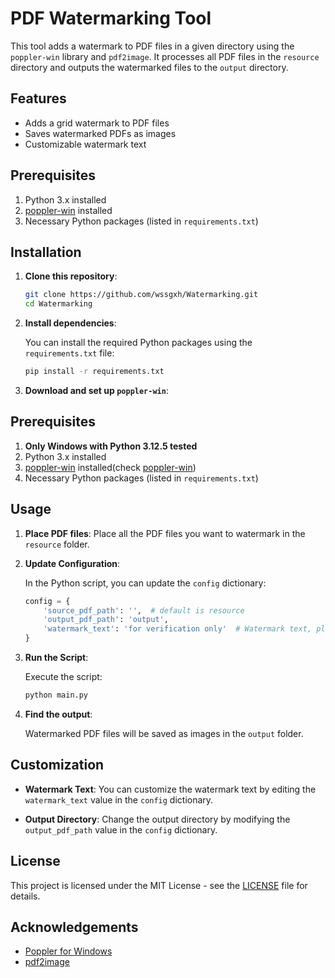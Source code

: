 # PDF Watermarking Tool

This tool adds a watermark to PDF files in a given directory using the `poppler-win` library and `pdf2image`. It processes all PDF files in the `resource` directory and outputs the watermarked files to the `output` directory.

## Features

- Adds a grid watermark to PDF files
- Saves watermarked PDFs as images
- Customizable watermark text

## Prerequisites

1. Python 3.x installed
2. [poppler-win](https://github.com/oschwartz10612/poppler-windows) installed
3. Necessary Python packages (listed in `requirements.txt`)

## Installation

1. **Clone this repository**:

    ```bash
    git clone https://github.com/wssgxh/Watermarking.git
    cd Watermarking
    ```

2. **Install dependencies**:

    You can install the required Python packages using the `requirements.txt` file:

    ```bash
    pip install -r requirements.txt
    ```

3. **Download and set up `poppler-win`**:
## Prerequisites
1. **Only Windows with Python 3.12.5 tested**
2. Python 3.x installed
3. [poppler-win](https://github.com/oschwartz10612/poppler-windows) installed(check [poppler-win](poppler-win))
4. Necessary Python packages (listed in `requirements.txt`)
## Usage

1. **Place PDF files**: Place all the PDF files you want to watermark in the `resource` folder.

2. **Update Configuration**:

    In the Python script, you can update the `config` dictionary:

    ```python
    config = {
        'source_pdf_path': '',  # default is resource
        'output_pdf_path': 'output',
        'watermark_text': 'for verification only'  # Watermark text, please update it
    }
    ```

3. **Run the Script**:

    Execute the script:

    ```bash
    python main.py
    ```

4. **Find the output**:

    Watermarked PDF files will be saved as images in the `output` folder.

## Customization

- **Watermark Text**: You can customize the watermark text by editing the `watermark_text` value in the `config` dictionary.

- **Output Directory**: Change the output directory by modifying the `output_pdf_path` value in the `config` dictionary.

## License

This project is licensed under the MIT License - see the [LICENSE](LICENSE) file for details.

## Acknowledgements

- [Poppler for Windows](https://github.com/oschwartz10612/poppler-windows)
- [pdf2image](https://pypi.org/project/pdf2image/)
